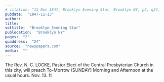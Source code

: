 ```yaml
---
# citation: "13 Nov 1847, Brooklyn Evening Star, Brooklyn NY, p2, q24, newspapers.com."
pubdate:  "1847-11-13"
author: 
title: 
voltitle:  "Brooklyn Evening Star"
publocation:  "Brooklyn NY"
pages:  "2"
quaddress:  "24"
source:  "newspapers.com"
media:  ""
---
```


The Rev. N. C. LOCKE, Pastor Elect of the Central Presbyterian Church in this city, will preach To-Morrow (SUNDAY) Morning and Afternoon at the usual hours. Nov. 13. 1t
